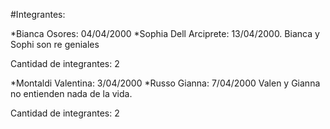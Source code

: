 #Integrantes:

*Bianca Osores: 04/04/2000
*Sophia Dell Arciprete: 13/04/2000. 
Bianca y Sophi son re geniales   

Cantidad de integrantes: 2

*Montaldi Valentina:  3/04/2000
*Russo Gianna:  7/04/2000
Valen y Gianna no entienden nada de la vida.
 
Cantidad de integrantes: 2


